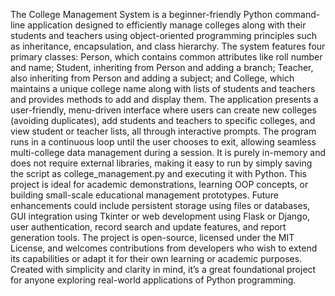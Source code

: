 The College Management System is a beginner-friendly Python command-line application designed to efficiently manage colleges along with their students and teachers using object-oriented programming principles such as inheritance, encapsulation, and class hierarchy. The system features four primary classes: Person, which contains common attributes like roll number and name; Student, inheriting from Person and adding a branch; Teacher, also inheriting from Person and adding a subject; and College, which maintains a unique college name along with lists of students and teachers and provides methods to add and display them. The application presents a user-friendly, menu-driven interface where users can create new colleges (avoiding duplicates), add students and teachers to specific colleges, and view student or teacher lists, all through interactive prompts. The program runs in a continuous loop until the user chooses to exit, allowing seamless multi-college data management during a session. It is purely in-memory and does not require external libraries, making it easy to run by simply saving the script as college_management.py and executing it with Python. This project is ideal for academic demonstrations, learning OOP concepts, or building small-scale educational management prototypes. Future enhancements could include persistent storage using files or databases, GUI integration using Tkinter or web development using Flask or Django, user authentication, record search and update features, and report generation tools. The project is open-source, licensed under the MIT License, and welcomes contributions from developers who wish to extend its capabilities or adapt it for their own learning or academic purposes. Created with simplicity and clarity in mind, it’s a great foundational project for anyone exploring real-world applications of Python programming.
